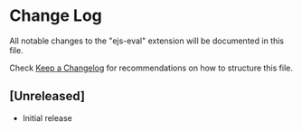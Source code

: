 # Change Log
All notable changes to the "ejs-eval" extension will be documented in this file.

Check [Keep a Changelog](http://keepachangelog.com/) for recommendations on how to structure this file.

## [Unreleased]
- Initial release